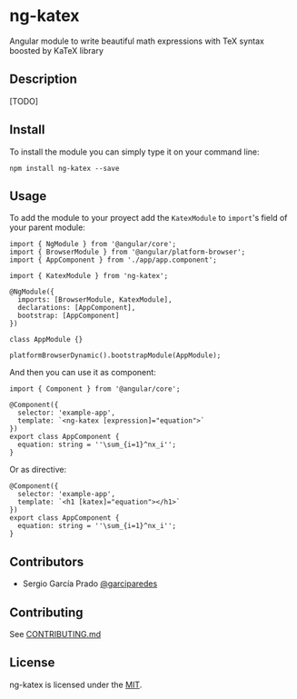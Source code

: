 # ng-katex

Angular module to write beautiful math expressions with TeX syntax boosted by KaTeX library

## Description

[TODO]

## Install

To install the module you can simply type it on your command line:
```
npm install ng-katex --save
```

## Usage

To add the module to your proyect add the `KatexModule` to `import`'s field of your parent module:
```
import { NgModule } from '@angular/core';
import { BrowserModule } from '@angular/platform-browser';
import { AppComponent } from './app/app.component';

import { KatexModule } from 'ng-katex';

@NgModule({
  imports: [BrowserModule, KatexModule],
  declarations: [AppComponent],
  bootstrap: [AppComponent]
})

class AppModule {}

platformBrowserDynamic().bootstrapModule(AppModule);
```

And then you can use it as component:

```
import { Component } from '@angular/core';

@Component({
  selector: 'example-app',
  template: `<ng-katex [expression]="equation">`
})
export class AppComponent {
  equation: string = ''\sum_{i=1}^nx_i'';
}
```

Or as directive:

```
@Component({
  selector: 'example-app',
  template: `<h1 [katex]="equation"></h1>`
})
export class AppComponent {
  equation: string = ''\sum_{i=1}^nx_i'';
}
```

## Contributors

- Sergio García Prado [@garciparedes](https://garciparedes.me)

## Contributing

See [CONTRIBUTING.md](CONTRIBUTING.md)

## License

ng-katex is licensed under the [MIT](LICENSE).
